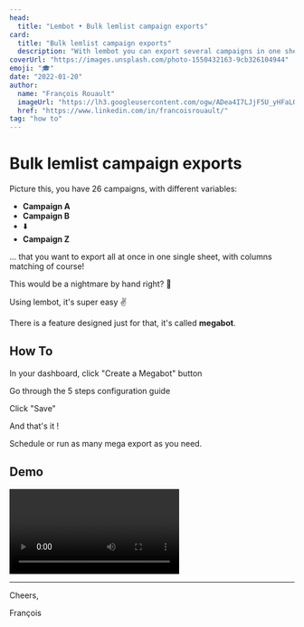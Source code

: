```yaml
---
head:
  title: "Lembot • Bulk lemlist campaign exports"
card:
  title: "Bulk lemlist campaign exports"
  description: "With lembot you can export several campaigns in one sheet, one below the other, with automatic columns matching. Let me show you."
coverUrl: "https://images.unsplash.com/photo-1550432163-9cb326104944"
emoji: "🎓"
date: "2022-01-20"
author:
  name: "François Rouault"
  imageUrl: "https://lh3.googleusercontent.com/ogw/ADea4I7LJjF5U_yHFaLQIoNCysLkiEHPLHnWKxj0i1SadVY=s32-c-mo"
  href: "https://www.linkedin.com/in/francoisrouault/"
tag: "how to"
---
```


# Bulk lemlist campaign exports

Picture this, you have 26 campaigns, with different variables:

- **Campaign A**
- **Campaign B**
- ⬇️
- **Campaign Z**

... that you want to export all at once in one single sheet, with columns matching of course!

This would be a nightmare by hand right? 🤯

Using lembot, it's super easy ✌️

There is a feature designed just for that, it's called **megabot**.

## How To

In your dashboard, click "Create a Megabot" button

Go through the 5 steps configuration guide

Click "Save"

And that's it !

Schedule or run as many mega export as you need.

## Demo

![how to create a megabot](https://user-images.githubusercontent.com/2499356/151677870-bdcc60a0-c37c-4780-99e2-ff0012b789a0.mp4)

---

Cheers,

François
